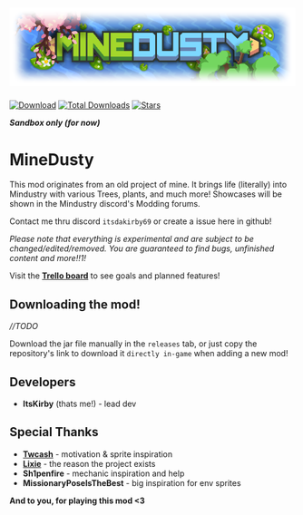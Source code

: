 # ![Logo](assets/sprites/icon-git.png?align=center)

[![Download](https://img.shields.io/github/v/release/ItsKirby69/MineDusty?color=7289da&include_prereleases&label=DOWNLOAD%20LATEST%20RELEASE&logo=github&logoColor=7289da&style=for-the-badge)](https://github.com/ItsKirby69/MineDusty/releases)
[![Total Downloads](https://img.shields.io/github/downloads/ItsKirby69/MineDusty/total?color=7289da&label&logo=docusign&logoColor=white&style=for-the-badge)](https://github.com/ItsKirby69/MineDusty/releases)
[![Stars](https://img.shields.io/github/stars/ItsKirby69/MineDusty?style=for-the-badge&label=⭐%20Star%20MineDusty!&color=7289da)](https://github.com/ItsKirby69/MineDusty)

***Sandbox only (for now)***
# MineDusty
This mod originates from an old project of mine. It brings life (literally) into Mindustry with various Trees, plants, and much more!
Showcases will be shown in the Mindustry discord's Modding forums.

Contact me thru discord `itsdakirby69` or create a issue here in github!

*Please note that everything is experimental and are subject to be changed/edited/removed.
You are guaranteed to find bugs, unfinished content and more!!1!*

Visit the **[Trello board](https://trello.com/b/1wTgcEBs/minedusty)** to see goals and planned features!

## Downloading the mod!
*//TODO*

Download the jar file manually in the `releases` tab, or just copy the repository's link to download it `directly in-game` when adding a new mod!

## Developers
- **ItsKirby** (thats me!) - lead dev

## Special Thanks
- **[Twcash](https://github.com/Twcash/)** - motivation & sprite inspiration
- **[Lixie](https://github.com/LixieWulf/)** - the reason the project exists
- **Sh1penfire** - mechanic inspiration and help
- **MissionaryPoseIsTheBest** - big inspiration for env sprites

**And to you, for playing this mod <3**

